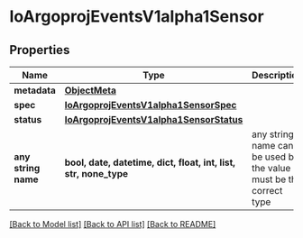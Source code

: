 # IoArgoprojEventsV1alpha1Sensor


## Properties
Name | Type | Description | Notes
------------ | ------------- | ------------- | -------------
**metadata** | [**ObjectMeta**](ObjectMeta.md) |  | [optional] 
**spec** | [**IoArgoprojEventsV1alpha1SensorSpec**](IoArgoprojEventsV1alpha1SensorSpec.md) |  | [optional] 
**status** | [**IoArgoprojEventsV1alpha1SensorStatus**](IoArgoprojEventsV1alpha1SensorStatus.md) |  | [optional] 
**any string name** | **bool, date, datetime, dict, float, int, list, str, none_type** | any string name can be used but the value must be the correct type | [optional]

[[Back to Model list]](../README.md#documentation-for-models) [[Back to API list]](../README.md#documentation-for-api-endpoints) [[Back to README]](../README.md)


